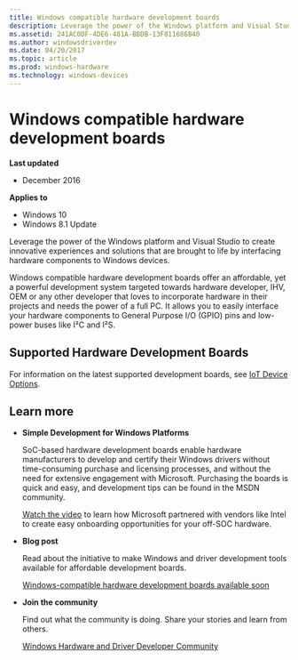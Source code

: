 ```yaml
---
title: Windows compatible hardware development boards
description: Leverage the power of the Windows platform and Visual Studio to create innovative experiences and solutions that are brought to life by interfacing hardware components to Windows devices.
ms.assetid: 241AC0DF-4DE6-481A-BBDB-13F811686B40
ms.author: windowsdriverdev
ms.date: 04/20/2017
ms.topic: article
ms.prod: windows-hardware
ms.technology: windows-devices
---
```


# Windows compatible hardware development boards


**Last updated**

-   December 2016

**Applies to**

-   Windows 10
-   Windows 8.1 Update

Leverage the power of the Windows platform and Visual Studio to create innovative experiences and solutions that are brought to life by interfacing hardware components to Windows devices.

Windows compatible hardware development boards offer an affordable, yet a powerful development system targeted towards hardware developer, IHV, OEM or any other developer that loves to incorporate hardware in their projects and needs the power of a full PC. It allows you to easily interface your hardware components to General Purpose I/O (GPIO) pins and low-power buses like I²C and I²S.

## <span id="Supported_Hardware_Development_Boards"></span><span id="supported_hardware_development_boards"></span><span id="SUPPORTED_HARDWARE_DEVELOPMENT_BOARDS"></span>Supported Hardware Development Boards


For information on the latest supported development boards, see [IoT Device Options](https://developer.microsoft.com/windows/iot/getstarted/prototype/selectdevice).

## <span id="Learn_more"></span><span id="learn_more"></span><span id="LEARN_MORE"></span>Learn more


-   **Simple Development for Windows Platforms**

    SoC-based hardware development boards enable hardware manufacturers to develop and certify their Windows drivers without time-consuming purchase and licensing processes, and without the need for extensive engagement with Microsoft. Purchasing the boards is quick and easy, and development tips can be found in the MSDN community.

    [Watch the video](http://channel9.msdn.com/Events/Build/2014/2-536) to learn how Microsoft partnered with vendors like Intel to create easy onboarding opportunities for your off-SOC hardware.

-   **Blog post**

    Read about the initiative to make Windows and driver development tools available for affordable development boards.

    [Windows-compatible hardware development boards available soon](http://blogs.windows.com/windows/b/buildingapps/archive/2014/04/04/windows-compatible-hardware-development-boards-available-soon.aspx)

-   **Join the community**

    Find out what the community is doing. Share your stories and learn from others.

    [Windows Hardware and Driver Developer Community](http://go.microsoft.com/fwlink/p/?linkid=393552)

 

 






